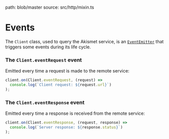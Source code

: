 path: blob/master
source: src/http/mixin.ts

# Events
The `Client` class, used to query the Akismet service, is an [`EventEmitter`](https://nodejs.org/api/events.html) that triggers some events during its life cycle.

### The `Client.eventRequest` event
Emitted every time a request is made to the remote service:

```js
client.on(Client.eventRequest, (request) =>
  console.log(`Client request: ${request.url}`)
);
```

### The `Client.eventResponse` event
Emitted every time a response is received from the remote service:

```js
client.on(Client.eventResponse, (request, response) =>
  console.log(`Server response: ${response.status}`)
);
```
